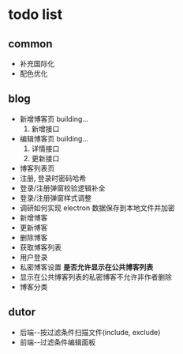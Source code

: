 # todo list

## common

- 补充国际化
- 配色优化

## blog

- 新增博客页 building...
  1. 新增接口
- 编辑博客页 building...
  1. 详情接口
  2. 更新接口
- 博客列表页
- 注册, 登录时密码哈希
- 登录/注册弹窗校验逻辑补全
- 登录/注册弹窗样式调整
- 调研如何实现 electron 数据保存到本地文件并加密
- 新增博客
- 更新博客
- 删除博客
- 获取博客列表
- 用户登录
- 私密博客设置 **是否允许显示在公共博客列表**
- 显示在公共博客列表的私密博客不允许非作者删除
- 博客分类

## dutor

- 后端--按过滤条件扫描文件(include, exclude)
- 前端--过滤条件编辑面板
